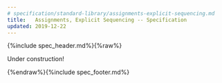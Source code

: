 ```yaml
---
# specification/standard-library/assignments-explicit-sequencing.md
title:   Assignments, Explicit Sequencing -- Specification
updated: 2019-12-22
---
```


{%include spec_header.md%}{%raw%}


Under construction!


{%endraw%}{%include spec_footer.md%}
